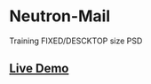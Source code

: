 # Neutron-Mail
Training FIXED/DESCKTOP size PSD 
## [Live Demo](https://cyberspacedk.github.io/Neutron-Mail/)
